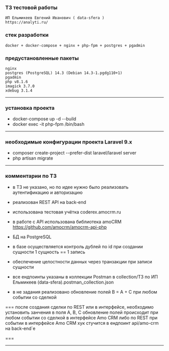 ### ТЗ тестовой работы
    ИП Ельмикеев Евгений Иванович ( data-sfera )
    https://analyti.ru/

### стек разработки
    docker + docker-compose + nginx + php-fpm + postgres + pgadmin

### предустановленные пакеты
    nginx
    postgres (PostgreSQL) 14.3 (Debian 14.3-1.pgdg110+1)
    pgadmin
    php v8.1.6
    imagick 3.7.0
    xdebug 3.1.4

---
### установка проекта
* docker-compose up -d --build
* docker exec -it php-fpm /bin/bash

---
### необходимые конфигурации проекта Laravel 9.x
* composer create-project --prefer-dist laravel/laravel server
* php artisan migrate

---
### комментарии по ТЗ
* в ТЗ не указано, но по идее нужно было реализовать аутентификацию и авторизацию
* реализован REST API на back-end

* использована тестовая учётка coderex.amocrm.ru
* в работе с API использована библиотека amoCRM https://github.com/amocrm/amocrm-api-php
* БД на PostgreSQL
* в базе осуществляется контроль дублей по id при создании сущности 1 сущность == 1 запись
* обеспечение целостности данных через транзакции при записи сущности
* все ендпоинты указаны в коллекции Postman в collection/ТЗ по ИП Ельмикеев (data-sfera).postman_collection.json
* в не задания реализовано обновление полей B = A + C при любом событии со сделкой

===
    после создания сделки по REST или в интерфейсе, необходимо установить занчения в поля A, B, C
    обновление полей происходит при любом событии со сделкой в интерфейсе Amo CRM либо по REST
    при событии в интерфейсе Amo CRM хук стучится в ендпоинт api/amo-crm на back-end`e

===

---
